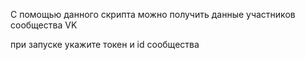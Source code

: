 С помощью данного скрипта можно получить данные участников сообщества VK

при запуске укажите токен и id сообщества
